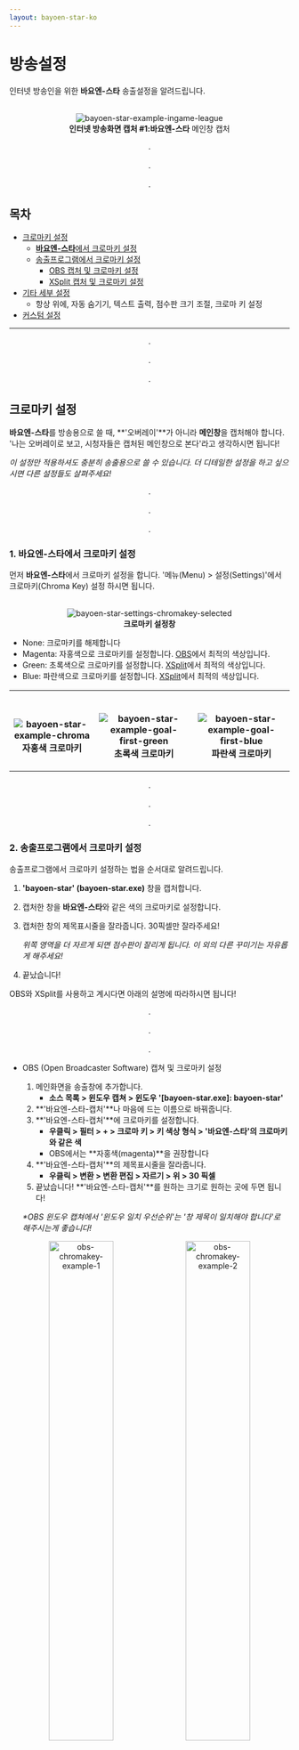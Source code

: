 ```yaml
---
layout: bayoen-star-ko
---
```


# 방송설정

인터넷 방송인을 위한 **바요엔-스타** 송출설정을 알려드립니다.

<p align="center">
    <br/><img src="{{ site.lang_url }}/res/bayoen-star-example-ingame-league-a.png" class="shadow-box" alt="bayoen-star-example-ingame-league"/>
    <br/><span><strong>인터넷 방송화면 캡처 #1:</strong><strong>바요엔-스타</strong> 메인창 캡처</span>
</p>

<p align="center">
.<br/><br/>
.<br/><br/>
.
</p>

<div class="toc">
    <h2>목차</h2>
    <ul>
        <li><a href="#ChromaKey">크로마키 설정</a>
            <ul>
                <li><a href="#StarChromaKey"><strong>바요엔-스타</strong>에서 크로마키 설정</a></li>
                <li><a href="#StreamChromaKey">송출프로그램에서 크로마키 설정</a>
                    <ul>
                        <li><a href="#OBSChromaKey">OBS 캡처 및 크로마키 설정</a></li>
                        <li><a href="#XSplitChromaKey">XSplit 캡처 및 크로마키 설정</a></li>
                    </ul>
                </li>
            </ul>
        </li>
        <li><a href="#Detail">기타 세부 설정</a>
            <ul>
                <li>항상 위에, 자동 숨기기, 텍스트 출력, 점수판 크기 조절, 크로마 키 설정</li>
            </ul>
        </li>
        <li><a href="#Custom">커스텀 설정</a></li>
    </ul>
</div>

<!-- ## 목차
- [크로마키 설정](#ChromaKey)
    1. [**바요엔-스타**에서 크로마키 설정](#StarChromaKey)
    2. [송출프로그램에서 크로마키 설정](#StreamChromaKey) -->

----

<a name="ChromaKey"> </a>
<p align="center">
.<br/><br/>
.<br/><br/>
.
</p>

## 크로마키 설정

**바요엔-스타**를 방송용으로 쓸 때, **'오버레이'**가 아니라 **메인창**을 캡처해야 합니다. '나는 오버레이로 보고, 시청자들은 캡처된 메인창으로 본다'라고 생각하시면 됩니다!

_이 설정만 적용하셔도 충분히 송출용으로 쓸 수 있습니다. 더 디테일한 설정을 하고 싶으시면 다른 설정들도 살펴주세요!_

<a name="StarChromaKey"> </a>
<p align="center">
.<br/><br/>
.<br/><br/>
.
</p>

### 1. **바요엔-스타**에서 크로마키 설정

먼저 **바요엔-스타**에서 크로마키 설정을 합니다. '메뉴(Menu) > 설정(Settings)'에서 크로마키(Chroma Key) 설정 하시면 됩니다.

<p align="center">
    <br/><img src="{{ site.lang_url }}/res/bayoen-star-settings-chromakey-selected.png" class="box" alt="bayoen-star-settings-chromakey-selected"/>
    <br/><span><strong>크로마키 설정창</strong></span>
</p>

- None: 크로마키를 해제합니다
- Magenta: 자홍색으로 크로마키를 설정합니다. [OBS](https://obsproject.com/ko)에서 최적의 색상입니다.
- Green: 초록색으로 크로마키를 설정합니다. [XSplit](https://www.xsplit.com/ko)에서 최적의 색상입니다.
- Blue: 파란색으로 크로마키를 설정합니다. [XSplit](https://www.xsplit.com/ko)에서 최적의 색상입니다.

<p align="center">
    <table>
        <tr>
            <th>
                <p align="center">
                    <br/><img src="{{ site.lang_url }}/res/bayoen-star-example-chroma.png" class="box" alt="bayoen-star-example-chroma"/>
                    <br/><span><strong>자홍색</strong> 크로마키</span>
                </p>
            </th>
            <th>
                <p align="center">
                    <br/><img src="{{ site.lang_url }}/res/bayoen-star-example-goal-first-green.png" class="box" alt="bayoen-star-example-goal-first-green"/>
                    <br/><span><strong>초록색</strong> 크로마키</span>
                </p>
            </th>
                        <th>
                <p align="center">
                    <br/><img src="{{ site.lang_url }}/res/bayoen-star-example-goal-first-blue.png" class="box" alt="bayoen-star-example-goal-first-blue"/>
                    <br/><span><strong>파란색</strong> 크로마키</span>
                </p>
            </th>
        </tr>
    </table>
</p>

<!-- <p align="center">
    <br/><img src="{{ site.lang_url }}/res/bayoen-star-example-chroma.png" class="box" alt="bayoen-star-example-chroma"/>
    <br/><span><strong>자홍색</strong> 크로마키</span>
</p>

<p align="center">
    <br/><img src="{{ site.lang_url }}/res/bayoen-star-example-goal-first-green.png" class="box" alt="bayoen-star-example-goal-first-green"/>
    <br/><span><strong>초록색</strong> 크로마키</span>
</p>

<p align="center">
    <br/><img src="{{ site.lang_url }}/res/bayoen-star-example-goal-first-blue.png" class="box" alt="bayoen-star-example-goal-first-blue"/>
    <br/><span><strong>파란색</strong> 크로마키</span>
</p> -->

<a name="StreamChromaKey"> </a>
<p align="center">
.<br/><br/>
.<br/><br/>
.
</p>

### 2. 송출프로그램에서 크로마키 설정

송출프로그램에서 크로마키 설정하는 법을 순서대로 알려드립니다.

1. **'bayoen-star' (bayoen-star.exe)** 창을 캡처합니다.
1. 캡처한 창을 **바요엔-스타**와 같은 색의 크로마키로 설정합니다.
1. 캡처한 창의 제목표시줄을 잘라줍니다. 30픽셀만 잘라주세요!

    _위쪽 영역을 더 자르게 되면 점수판이 잘리게 됩니다. 이 외의 다른 꾸미기는 자유롭게 해주세요!_
1. 끝났습니다!

OBS와 XSplit를 사용하고 계시다면 아래의 설명에 따라하시면 됩니다!

<a name="OBSChromaKey"> </a>
<p align="center">
.<br/><br/>
.<br/><br/>
.
</p>

- OBS (Open Broadcaster Software) 캡쳐 및 크로마키 설정
    1. 메인화면을 송출창에 추가합니다.<br/>
        - **소스 목록 > 윈도우 캡쳐 > 윈도우 '[bayoen-star.exe]: bayoen-star'**
    1. **'바요엔-스타-캡처'**나 마음에 드는 이름으로 바꿔줍니다.
    1. **'바요엔-스타-캡처'**에 크로마키를 설정합니다.<br/>
        - **우클릭 > 필터 > + > 크로마 키 > 키 색상 형식 > '바요엔-스타'의 크로마키와 같은 색**
        - OBS에서는 **자홍색(magenta)**을 권장합니다
    1. **'바요엔-스타-캡처'**의 제목표시줄을 잘라줍니다.<br/>
        - **우클릭 > 변환 > 변환 편집 > 자르기 > 위 > 30 픽셀**
    1. 끝났습니다! **'바요엔-스타-캡처'**를 원하는 크기로 원하는 곳에 두면 됩니다!

    _*OBS 윈도우 캡쳐에서 '윈도우 일치 우선순위'는 '창 제목이 일치해야 합니다'로 해주시는게 좋습니다!_

<p align="center">
    <img src="{{ site.lang_url }}/res/obs-chromakey-example-1.png" class="box" width="48%" alt="obs-chromakey-example-1"/>
    <img src="{{ site.lang_url }}/res/obs-chromakey-example-2.png" class="box" width="48%" alt="obs-chromakey-example-2"/>
    <br/><span><strong>OBS</strong> 캡처 및 크로마키 설정 적용</span>
    <br/><span>오버레이가 아닌 메인 창을 캡처하셔야 합니다!</span>
</p>


<a name="XSplitChromaKey"> </a>
<p align="center">
.<br/><br/>
.<br/><br/>
.
</p>

- XSplit 캡처 및 크로마키 설정
    1. 메인화면을 송출창에 추가합니다.<br/>
        - **소스 추가 > Screen 캡쳐 > 윈도우 캡쳐 'bayoen-star' (bayoen-star.exe)**
    1. **'바요엔-스타-캡처'**나 마음에 드는 이름으로 바꿔줍니다.
    1. **'바요엔-스타-캡처'**에 크로마키를 설정합니다.<br/>
        - **설정 > 색 > 키 > 크로마키 > '바요엔-스타'의 크로마키와 같은 색**
        - XSplit에서는 **초록색(Green), 파란색(Blue)**을 권장합니다
    1. **'바요엔-스타-캡처'**의 제목표시줄을 잘라줍니다.<br/>
        - **설정 > 레이아웃 > 사진/삽화의 불필요한 부분 다듬기 > 상단 > 39 포인트**
    1. 끝났습니다! **'바요엔-스타-캡처'**를 원하는 크기로 원하는 곳에 두면 됩니다!

<p align="center">
    <img src="{{ site.lang_url }}/res/xsplit-chromakey-example-1.png" class="box" width="48%" alt="xsplit-chromakey-example-1"/>
    <img src="{{ site.lang_url }}/res/xsplit-chromakey-example-2.png" class="box" width="48%" alt="xsplit-chromakey-example-2"/>
    <br/><span><strong>XSplit</strong> 캡처 및 크로마키 적용</span>
    <br/><span>오버레이가 아닌 메인 창을 캡처하셔야 합니다!</span>
</p>

<p align="center">
.<br/><br/>
.<br/><br/>
.
</p>

<a name="Detail"> </a>
<p align="center">
.<br/><br/>
.<br/><br/>
.
</p>

## 기타 세부 설정

사용법에서 설명드렸던 내용을 좀 더 자세히 소개해드립니다.

<p align="center">
    <img src="{{ site.lang_url }}/res/bayoen-star-settings-streaming-ko.png" class="box" alt="bayoen-star-settings-streaming"/>
    <br/><span>인터넷 방송을 위한 <strong>바요엔-스타</strong>의 메뉴</span>
</p>

1. **항상 위에**: 체크하면 **바요엔-스타**를 항상 위로 둡니다. 송출 중에 조작하기 편하게 항상 위에 띄울 수 있습니다.
1. **자동 숨기기**: 체크하면 **뿌요뿌요 테트리스**가 꺼져 있을 때 (**'Offline'** 상태), 점수판을 숨깁니다. 송출 중에 크로마키 설정이 돼있다면, **뿌요뿌요 테트리스**가 꺼져 있을 때, 자연스럽게 점수판을 숨겨줍니다.
1. **텍스트 출력**: 체크하면 텍스트 파일에 각 데이터를 숫자로 출력합니다. 데이터가 필요하신 분 혹은 커스텀 점수판이 필요한 분에게 유용합니다.
    - **바요엔-스타** 경로의 **'export'**에 **UTF-8** 형식으로 출력합니다.

    <p align="center">
        <img src="{{ site.lang_url }}/res/bayoen-star-export-list.png" class="shadow-box" alt="bayoen-star-export-list"/>
        <br/><span>출력파일들의 목록</span>
    </p>

    _더 자세한 내용은 [커스텀 설정](#Custom)을 살펴보세요!_
1. **점수판 크기조절**: 체크하면 점수판의 크기를 최대크기로 고정합니다. **바요엔-스타**의 점수판이 작아서 **뿌요뿌요 테트리스**의 점수판을 온전히 가리지 못할 때 유용합니다. 

    <p align="center">
        <img src="{{ site.lang_url }}/res/bayoen-star-example-setting-fit.gif" class="box" alt="bayoen-star-example-setting-fit"/>
        <br/><span>점수판 크기조절</span>
    </p>

    <p align="center">
        <br/><img src="{{ site.lang_url }}/res/bayoen-star-example-ingame-league-b.png" class="shadow-box" alt="bayoen-star-example-ingame-league"/>
        <br/><span><strong>인터넷 방송화면 캡처 #2:</strong><strong>바요엔-스타</strong> 점수판 크기 조절</span>
    </p>
1. **크로마키 설정**: 여러가지 크로마키를 설정할 수 있습니다. 자세한 내용은 [크로마키 설정](#ChromaKey)을 살펴보세요!

<p align="center">
.<br/><br/>
.<br/><br/>
.
</p>

<a name="Custom"> </a>
<p align="center">
.<br/><br/>
.<br/><br/>
.
</p>

## 커스텀 설정

나만의 송출용 스킨은 가능할까요? 물론 가능합니다! **바요엔-스타**에서 텍스트 형태로 점수를 실시간 출력을 하고, 그 파일을 송출 프로그램으로 읽어서 표시할 수 있습니다. 커스텀 스킨은 송출 프로그램으로 구성하시고 점수는 '텍스트 파일 읽기' 기능으로 불러오시면 됩니다.

<p align="center">
    <img src="{{ site.lang_url }}/res/bayoen-star-export-list.png" class="shadow-box" alt="bayoen-star-export-list"/>
    <br/><span>출력파일들의 목록</span>
</p>

<p align="center">
    <img src="{{ site.lang_url }}/res/bayoen-star-example-custom.png" class="box" alt="bayoen-star-example-custom"/>
    <br/><span><strong>인터넷 방송화면 캡처 #3:</strong><strong>바요엔-스타</strong> 커스텀 점수판 캡처</span>
</p>


<p align="center">
.<br/><br/>
.<br/><br/>
.
</p>

<p align="center">
   <img src="{{ site.lang_url }}/res/tumblr_inline_pdf1kiycQE1rg6qfd_1280.png" class="box" width="30%" alt="carbuncle-except-hes-a-tetrimino"/>
</p>

<p align="center">
.<br/><br/>
.<br/><br/>
.
</p>